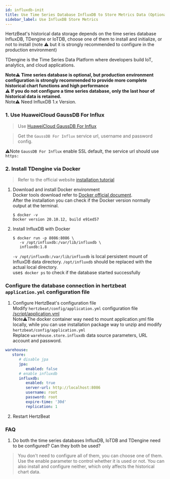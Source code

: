 ```yaml
---
id: influxdb-init  
title: Use Time Series Database InfluxDB to Store Metrics Data (Optional)     
sidebar_label: Use InfluxDB Store Metrics  
---
```


HertzBeat's historical data storage depends on the time series database InfluxDB, TDengine or IoTDB, choose one of them to install and initialize, or not to install (note ⚠️ but it is strongly recommended to configure in the production environment)   

TDengine is the Time Series Data Platform where developers build IoT, analytics, and cloud applications.

**Note⚠️ Time series database is optional, but production environment configuration is strongly recommended to provide more complete historical chart functions and high performance**  
**⚠️ If you do not configure a time series database, only the last hour of historical data is retained.**   
Note⚠️ Need InfluxDB 1.x Version.  

### 1. Use HuaweiCloud GaussDB For Influx

> Use [HuaweiCloud GaussDB For Influx](https://www.huaweicloud.com/product/gaussdbforinflux.html)

> Get the `GaussDB For Influx` service url, username and password config. 

⚠️Note `GaussDB For Influx` enable SSL default, the service url should use `https:`

### 2. Install TDengine via Docker 
> Refer to the official website [installation tutorial](https://hub.docker.com/_/influxdb)  
1. Download and install Docker environment     
   Docker tools download refer to [Docker official document](https://docs.docker.com/get-docker/).     
   After the installation you can check if the Docker version normally output at the terminal.    
   ```
   $ docker -v
   Docker version 20.10.12, build e91ed57
   ```
2. Install InfluxDB with Docker     
   ```
   $ docker run -p 8086:8086 \
      -v /opt/influxdb:/var/lib/influxdb \
      influxdb:1.8
   ```
   `-v /opt/influxdb:/var/lib/influxdb` is local persistent mount of InfluxDB data directory. `/opt/influxdb` should be replaced with the actual local directory.     
   use```$ docker ps``` to check if the database started successfully


### Configure the database connection in hertzbeat `application.yml` configuration file  

1. Configure HertzBeat's configuration file   
   Modify `hertzbeat/config/application.yml` configuration file [/script/application.yml](https://github.com/dromara/hertzbeat/raw/master/script/application.yml)        
   Note⚠️The docker container way need to mount application.yml file locally, while you can use installation package way to unzip and modify `hertzbeat/config/application.yml`     
   Replace `warehouse.store.influxdb` data source parameters, URL account and password.       

```yaml
warehouse:
   store:
      # disable jpa
      jpa:
         enabled: false
      # enable influxdb
      influxdb:
         enabled: true
         server-url: http://localhost:8086
         username: root
         password: root
         expire-time: '30d'
         replication: 1
```

2. Restart HertzBeat

### FAQ

1. Do both the time series databases InfluxDB, IoTDB and TDengine need to be configured? Can they both be used?

> You don't need to configure all of them, you can choose one of them. Use the enable parameter to control whether it is used or not. You can also install and configure neither, which only affects the historical chart data.
